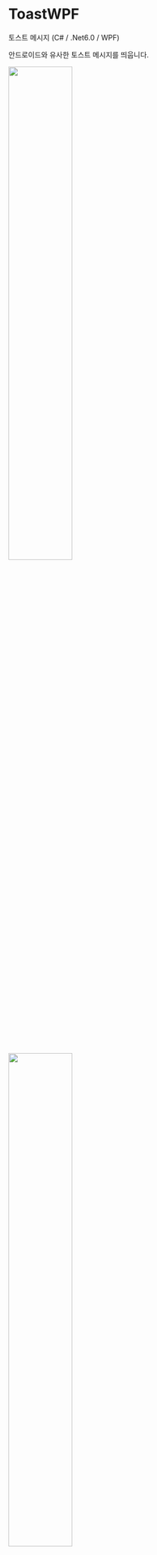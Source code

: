 # ToastWPF

토스트 메시지 (C# / .Net6.0 / WPF)

안드로이드와 유사한 토스트 메시지를 띄웁니다.

<img width="50%" src="https://user-images.githubusercontent.com/60687214/192128310-552a2f81-372c-41aa-bcef-9836651c8b21.gif"/>

<img width="50%" src="https://user-images.githubusercontent.com/60687214/192128311-bb4f0e77-5570-4c51-859d-0c842780760f.gif"/>

<p>출력</p>
`Toast.Show("Message to show");`
</p>
<p>출력 - 시간 지정</p>
`Toast.Show("Message to show", 1500);`

<p>위치 설정</p>
`Toast.SetPosition(owner: this, horizontalPos: 0.5, verticalPos: 0.8);`
